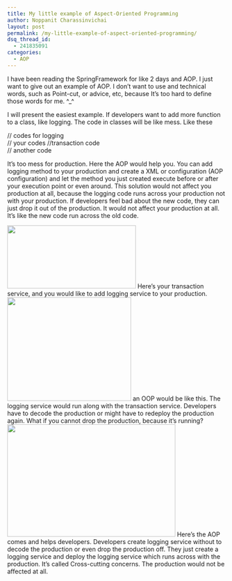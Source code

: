 ```yaml
---
title: My little example of Aspect-Oriented Programming
author: Noppanit Charassinvichai
layout: post
permalink: /my-little-example-of-aspect-oriented-programming/
dsq_thread_id:
  - 241835091
categories:
  - AOP
---
```

I have been reading the SpringFramework for like 2 days and AOP. I just want to give out an example of AOP. I don&#8217;t want to use and technical words, such as Point-cut, or advice, etc, because It&#8217;s too hard to define those words for me. ^_^

I will present the easiest example. If developers want to add more function to a class, like logging. The code in classes will be like mess. Like these

// codes for logging  
// your codes //transaction code  
// another code

It&#8217;s too mess for production. Here the AOP would help you. You can add logging method to your production and create a XML or configuration (AOP configuration) and let the method you just created execute before or after your execution point or even around. This solution would not affect you production at all, because the logging code runs across your production not with your production. If developers feel bad about the new code, they can just drop it out of the production. It would not affect your production at all. It&#8217;s like the new code run across the old code.

<img src="http://i2.photobucket.com/albums/y41/newbie_toy/AOP1.gif" alt="" width="296" height="145" />  
Here&#8217;s your transaction service, and you would like to add logging service to your production.

<img src="http://i2.photobucket.com/albums/y41/newbie_toy/AOP2.gif" alt="" width="285" height="238" />  
an OOP would be like this. The logging service would run along with the transaction service. Developers have to decode the production or might have to redeploy the production again. What if you cannot drop the production, because it&#8217;s running?  
<img src="http://i2.photobucket.com/albums/y41/newbie_toy/AOP3.gif" alt="" width="387" height="258" />  
Here&#8217;s the AOP comes and helps developers. Developers create logging service without to decode the production or even drop the production off. They just create a logging service and deploy the logging service which runs across with the production. It&#8217;s called Cross-cutting concerns. The production would not be affected at all.